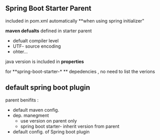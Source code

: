 ## Spring Boot Starter Parent
included in pom.xml automatically **when using spring initializer" 

**maven defualts** defined in starter parent 
* defualt compiler level
* UTF- source encoding
* ohter...

java version is included in **properties**

for **spring-boot-starter-\* ** depedencies , no need to list the verions 

## default spring boot plugin 

parent benifits : 
* default maven config.
* dep. manegment 
  * use version on parent only
  * spring boot starter- inherit version from parent
* default config. of Spring boot plugin

